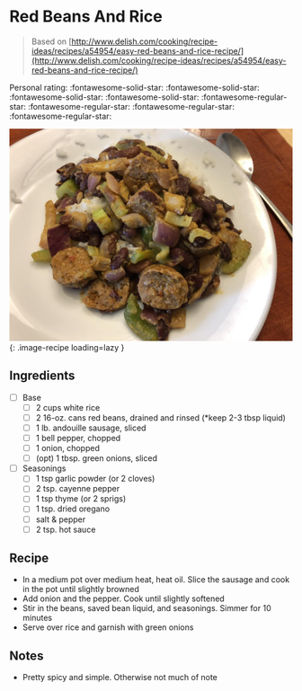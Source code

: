 <!-- Needs Manual Review -->

# Red Beans And Rice

> Based on [http://www.delish.com/cooking/recipe-ideas/recipes/a54954/easy-red-beans-and-rice-recipe/](http://www.delish.com/cooking/recipe-ideas/recipes/a54954/easy-red-beans-and-rice-recipe/)

<!-- rating=1; (User can specify rating on scale of 1-5) -->
<!-- AUTO-UserRating -->
Personal rating: :fontawesome-solid-star: :fontawesome-solid-star: :fontawesome-solid-star: :fontawesome-solid-star: :fontawesome-regular-star: :fontawesome-regular-star: :fontawesome-regular-star: :fontawesome-regular-star:
<!-- /AUTO-UserRating -->

<!-- name_image=red_beans_and_rice.jpeg; (User can specify image name) -->
<!-- AUTO-Image -->
![red_beans_and_rice.jpeg](./red_beans_and_rice.jpeg){: .image-recipe loading=lazy }
<!-- /AUTO-Image -->

## Ingredients

* [ ] Base
    * [ ] 2 cups white rice
    * [ ] 2 16-oz. cans red beans, drained and rinsed (*keep 2-3 tbsp liquid)
    * [ ] 1 lb. andouille sausage, sliced
    * [ ] 1 bell pepper, chopped
    * [ ] 1 onion, chopped
    * [ ] (opt) 1 tbsp. green onions, sliced
* [ ] Seasonings
    * [ ] 1 tsp garlic powder (or 2 cloves)
    * [ ] 2 tsp. cayenne pepper
    * [ ] 1 tsp thyme (or 2 sprigs)
    * [ ] 1 tsp. dried oregano
    * [ ] salt & pepper
    * [ ] 2 tsp. hot sauce

## Recipe

* In a medium pot over medium heat, heat oil. Slice the sausage and cook in the pot until slightly browned
* Add onion and the pepper. Cook until slightly softened
* Stir in the beans, saved bean liquid, and seasonings. Simmer for 10 minutes
* Serve over rice and garnish with green onions

## Notes

* Pretty spicy and simple. Otherwise not much of note
